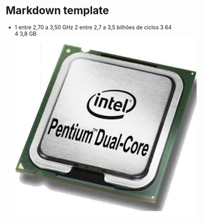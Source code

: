 # Markdown template


* 1 entre 2,70 a 3,50 GHz 
2 entre 2,7  a 3,5 bilhões de ciclos
3 64  
4 3,8 GB
![Processador Intel](R.jpg)

